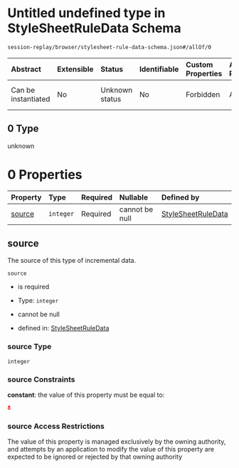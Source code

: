 # Untitled undefined type in StyleSheetRuleData Schema

```txt
session-replay/browser/stylesheet-rule-data-schema.json#/allOf/0
```



| Abstract            | Extensible | Status         | Identifiable | Custom Properties | Additional Properties | Access Restrictions | Defined In                                                                                                                  |
| :------------------ | :--------- | :------------- | :----------- | :---------------- | :-------------------- | :------------------ | :-------------------------------------------------------------------------------------------------------------------------- |
| Can be instantiated | No         | Unknown status | No           | Forbidden         | Allowed               | none                | [stylesheet-rule-data-schema.json\*](../out/session-replay/browser/stylesheet-rule-data-schema.json "open original schema") |

## 0 Type

unknown

# 0 Properties

| Property          | Type      | Required | Nullable       | Defined by                                                                                                                                                          |
| :---------------- | :-------- | :------- | :------------- | :------------------------------------------------------------------------------------------------------------------------------------------------------------------ |
| [source](#source) | `integer` | Required | cannot be null | [StyleSheetRuleData](stylesheet-rule-data-schema-allof-0-properties-source.md "session-replay/browser/stylesheet-rule-data-schema.json#/allOf/0/properties/source") |

## source

The source of this type of incremental data.

`source`

* is required

* Type: `integer`

* cannot be null

* defined in: [StyleSheetRuleData](stylesheet-rule-data-schema-allof-0-properties-source.md "session-replay/browser/stylesheet-rule-data-schema.json#/allOf/0/properties/source")

### source Type

`integer`

### source Constraints

**constant**: the value of this property must be equal to:

```json
8
```

### source Access Restrictions

The value of this property is managed exclusively by the owning authority, and attempts by an application to modify the value of this property are expected to be ignored or rejected by that owning authority
